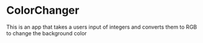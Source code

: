 # ColorChanger
This is an app that takes a users input of integers and converts them to RGB to change the background color
